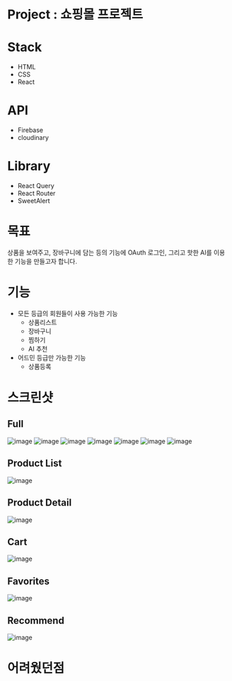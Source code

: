 # Project : 쇼핑몰 프로젝트
# Stack
- HTML
- CSS
- React

# API
- Firebase
- cloudinary

# Library
- React Query
- React Router 
- SweetAlert

# 목표
상품을 보여주고, 장바구니에 담는 등의 기능에 OAuth 로그인, 그리고 핫한 AI를 이용한 기능을 만들고자 합니다.

# 기능
- 모든 등급의 회원들이 사용 가능한 기능
  - 상품리스트
  - 장바구니
  - 찜하기
  - AI 추천
- 어드민 등급만 가능한 기능
  - 상품등록

# 스크린샷
## Full
![image](https://user-images.githubusercontent.com/70611956/233819409-fbe01be2-0d76-4bd4-8b95-8b8b69e134a7.png)
![image](https://user-images.githubusercontent.com/70611956/233821144-c00d9cc6-a48c-43c1-a62b-65c2186d2923.png)
![image](https://user-images.githubusercontent.com/70611956/233821151-59357d55-e007-4770-a616-87beca7f6981.png)
![image](https://user-images.githubusercontent.com/70611956/233823682-e74dd01b-ea54-410d-a15c-92b4e7d4a5ac.png)
![image](https://user-images.githubusercontent.com/70611956/233823732-53f84b8e-16c4-42fa-8503-6510ff6b6f8e.png)
![image](https://user-images.githubusercontent.com/70611956/233823738-18026dae-c007-4f4d-96c9-555731157601.png)
![image](https://user-images.githubusercontent.com/70611956/233823748-06a7abf0-42d5-4721-b0ff-d54b8cdbee5b.png)

## Product List
![image](https://user-images.githubusercontent.com/70611956/233871224-975dd1c3-2c10-404a-bfe9-d8c0f31edc65.png)

## Product Detail
![image](https://user-images.githubusercontent.com/70611956/233871239-11e8af8a-2ca8-4af1-8953-3b89e9fc8c60.png)

## Cart
![image](https://user-images.githubusercontent.com/70611956/233871256-e7ee8f95-1181-4373-8d7a-7a46319f2519.png)

## Favorites
![image](https://user-images.githubusercontent.com/70611956/233871270-13b477fa-8935-424f-81ab-7160ac673a46.png)

## Recommend
![image](https://user-images.githubusercontent.com/70611956/233871308-33a72f88-d5fd-4fff-a688-b55fd95b0e5b.png)


# 어려웠던점




